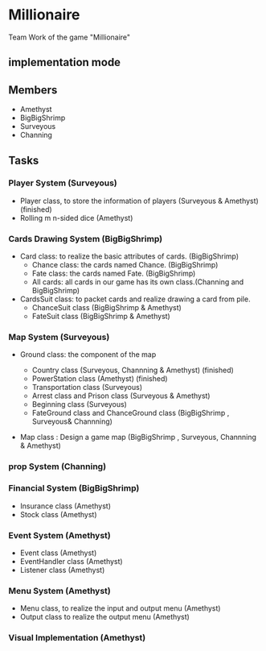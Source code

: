 # Millionaire

Team Work of the game "Millionaire"

## implementation mode

## Members

* Amethyst
* BigBigShrimp
* Surveyous
* Channing

## Tasks 

### Player System (Surveyous)

* Player class, to store the information of players (Surveyous & Amethyst) (finished)
* Rolling m n-sided dice (Amethyst)

### Cards Drawing System (BigBigShrimp)

* Card class: to realize the basic attributes of cards. (BigBigShrimp)
  * Chance class:  the cards named Chance. (BigBigShrimp)
  * Fate class: the cards named Fate. (BigBigShrimp)
  * All cards: all cards in our game has its own class.(Channing and BigBigShrimp)
* CardsSuit class: to packet cards and realize drawing a card from pile.
  * ChanceSuit class (BigBigShrimp & Amethyst)
  * FateSuit class (BigBigShrimp & Amethyst)

### Map System (Surveyous)

* Ground class: the component of the map
  * Country class (Surveyous, Channning & Amethyst)  (finished)
  * PowerStation class (Amethyst)  (finished)
  * Transportation class (Surveyous) 
  * Arrest class and Prison class (Surveyous & Amethyst) 
  * Beginning class (Surveyous)
  * FateGround class and ChanceGround class (BigBigShrimp , Surveyous& Channning)  

* Map class : Design a game map (BigBigShrimp , Surveyous, Channning & Amethyst)

### prop System (Channing)

### Financial System (BigBigShrimp)

* Insurance class (Amethyst)
* Stock class (Amethyst)

### Event System (Amethyst)

* Event class (Amethyst)
* EventHandler class (Amethyst)
* Listener class (Amethyst)

### Menu System (Amethyst)

* Menu class, to realize the input and output menu (Amethyst)
* Output class to realize the output menu (Amethyst)

### Visual Implementation (Amethyst)

